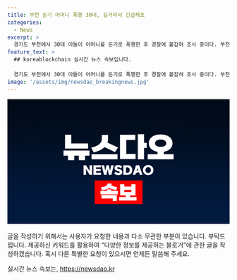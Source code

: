 ```yaml
---
title: 부천 둔기 어머니 폭행 30대, 길거리서 긴급체포
categories:
  - News
excerpt: >
  경기도 부천에서 30대 아들이 어머니를 둔기로 폭행한 후 경찰에 붙잡혀 조사 중이다. 부천 소사경찰서는 특수존속상해 혐의로 긴급체포된 A씨를 조사 중이라고 밝혔다. 피해자 B씨는 머리를 다친 상태로 병원에 옮겨졌지만 생명에는 지장이 없는 것으로 전해졌다. A씨는 경찰에 체포됐지만 진술을 거부 중이다.
feature_text: >
  ## koreablockchain 실시간 뉴스 속보입니다.

  경기도 부천에서 30대 아들이 어머니를 둔기로 폭행한 후 경찰에 붙잡혀 조사 중이다. 부천 소사경찰서는 특수존속상해 혐의로 긴급체포된 A씨를 조사 중이라고 밝혔다. 피해자 B씨는 머리를 다친 상태로 병원에 옮겨졌지만 생명에는 지장이 없는 것으로 전해졌다. A씨는 경찰에 체포됐지만 진술을 거부 중이다.
image: '/assets/img/newsdao_breakingnews.jpg'
---
```


<p><img src="/assets/img/newsdao_breakingnews.jpg" alt="koreablockchain 속보" /></p>

<p>글을 작성하기 위해서는 사용자가 요청한 내용과 다소 무관한 부분이 있습니다. 부탁드립니다. 제공하신 키워드를 활용하여 "다양한 정보를 제공하는 블로거"에 관한 글을 작성하겠습니다. 혹시 다른 특별한 요청이 있으시면 언제든 말씀해 주세요.</p>
실시간 뉴스 속보는, <a href="https://newsdao.kr" rel="dofollow">https://newsdao.kr</a>


